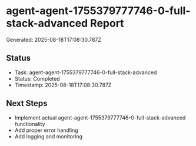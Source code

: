 # agent-agent-1755379777746-0-full-stack-advanced Report

Generated: 2025-08-18T17:08:30.787Z

## Status
- Task: agent-agent-1755379777746-0-full-stack-advanced
- Status: Completed
- Timestamp: 2025-08-18T17:08:30.787Z

## Next Steps
- Implement actual agent-agent-1755379777746-0-full-stack-advanced functionality
- Add proper error handling
- Add logging and monitoring
